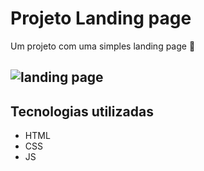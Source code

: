 # Projeto Landing page
Um projeto com uma simples landing page 🚀

## ![landing page](https://github.com/SuprizeTANK/projeto-landing-page/assets/106360518/e085956d-ee76-405a-b76d-e7f11d6c1842)

## Tecnologias utilizadas 
- HTML
- CSS
- JS
